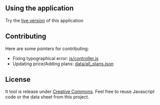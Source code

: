 ## Using the application

Try the [live version](http://h3xstream.github.io/montreal_isp/) of this application

## Contributing

Here are some pointers for contributing:

 - Fixing typographical error: [js/controller.js](js/controller.js)
 - Updating price/Adding plans: [data/all_plans.json](data/all_plans.json)

## License

It tool is release under [Creative Commons](http://creativecommons.org/licenses/by/4.0/).
Feel free to reuse Javascript code or the data sheet from this project.
